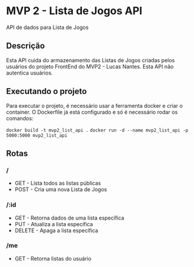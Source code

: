 # MVP 2 - Lista de Jogos API

API de dados para Lista de Jogos

## Descrição

Esta API cuida do armazenamento das Listas de Jogos criadas pelos usuários do projeto FrontEnd do MVP2 - Lucas Nantes.
Esta API não autentica usuários.

## Executando o projeto

Para executar o projeto, é necessário usar a ferramenta docker e criar o container. O Dockerfile já está configurado e só é necessário rodar os comandos:

`docker build -t mvp2_list_api .`
`docker run -d --name mvp2_list_api -p 5000:5000 mvp2_list_api`

## Rotas

### /

* GET - Lista todos as listas públicas
* POST - Cria uma nova Lista de Jogos

### /:id

* GET - Retorna dados de uma lista específica
* PUT - Atualiza a lista específica
* DELETE - Apaga a lista específica

### /me

* GET - Retorna listas do usuário

